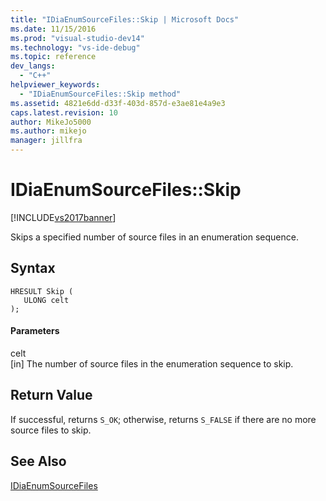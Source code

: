 ```yaml
---
title: "IDiaEnumSourceFiles::Skip | Microsoft Docs"
ms.date: 11/15/2016
ms.prod: "visual-studio-dev14"
ms.technology: "vs-ide-debug"
ms.topic: reference
dev_langs: 
  - "C++"
helpviewer_keywords: 
  - "IDiaEnumSourceFiles::Skip method"
ms.assetid: 4821e6dd-d33f-403d-857d-e3ae81e4a9e3
caps.latest.revision: 10
author: MikeJo5000
ms.author: mikejo
manager: jillfra
---
```

# IDiaEnumSourceFiles::Skip
[!INCLUDE[vs2017banner](../../includes/vs2017banner.md)]

Skips a specified number of source files in an enumeration sequence.  
  
## Syntax  
  
```cpp#  
HRESULT Skip (   
   ULONG celt  
);  
```  
  
#### Parameters  
 celt  
 [in] The number of source files in the enumeration sequence to skip.  
  
## Return Value  
 If successful, returns `S_OK`; otherwise, returns `S_FALSE` if there are no more source files to skip.  
  
## See Also  
 [IDiaEnumSourceFiles](../../debugger/debug-interface-access/idiaenumsourcefiles.md)
